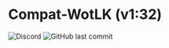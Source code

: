 # Compat-WotLK (v1:32)

![Discord](https://img.shields.io/discord/795698054371868743?label=discord)
![GitHub last commit](https://img.shields.io/github/last-commit/bkader/Compat-WotLK)